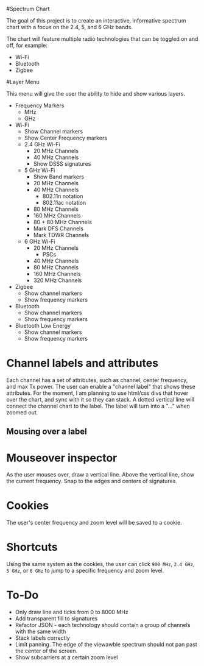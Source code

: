 #Spectrum Chart

The goal of this project is to create an interactive, informative spectrum chart with a focus on the 2.4, 5, and 6 GHz bands.

The chart will feature multiple radio technologies that can be toggled on and off, for example:

* Wi-Fi
* Bluetooth
* Zigbee

#Layer Menu

This menu will give the user the ability to hide and show various layers.

* Frequency Markers
  * MHz
  * GHz
* Wi-Fi
  * Show Channel markers
  * Show Center Frequency markers
  * 2.4 GHz Wi-Fi
    * 20 MHz Channels
    * 40 MHz Channels
    * Show DSSS signatures
  * 5 GHz Wi-Fi
    * Show Band markers
    * 20 MHz Channels
    * 40 MHz Channels
      * 802.11n notation
      * 802.11ac notation
    * 80 MHz Channels
    * 160 MHz Channels
    * 80 + 80 MHz Channels
    * Mark DFS Channels
    * Mark TDWR Channels
  * 6 GHz Wi-Fi
    * 20 MHz Channels
      * PSCs
    * 40 MHz Channels
    * 80 MHz Channels
    * 160 MHz Channels
    * 320 MHz Channels
* Zigbee
  * Show channel markers
  * Show frequency markers
* Bluetooth
  * Show channel markers
  * Show frequency markers
* Bluetooth Low Energy
  * Show channel markers
  * Show frequency markers

# Channel labels and attributes

Each channel has a set of attributes, such as channel, center frequency, and max Tx power. The user can enable a "channel label" that shows these attributes. For the moment, I am planning to use html/css divs that hover over the chart, and sync with it so they can stack. A dotted vertical line will connect the channel chart to the label. The label will turn into a "..." when zoomed out.

## Mousing over a label



# Mouseover inspector

As the user mouses over, draw a vertical line. Above the vertical line, show the current frequency. Snap to the edges and centers of signatures.

# Cookies

The user's center frequency and zoom level will be saved to a cookie.

# Shortcuts

Using the same system as the cookies, the user can click `900 MHz`, `2.4 GHz`, `5 GHz`, or `6 GHz` to jump to a specific frequency and zoom level.

# To-Do

* Only draw line and ticks from 0 to 8000 MHz
* Add transparent fill to signatures
* Refactor JSON - each technology should contain a group of channels with the same width
* Stack labels correctly
* Limit panning. The edge of the viewawble spectrum should not pan past the center of the screen.
* Show subcarriers at a certain zoom level
